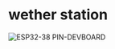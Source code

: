 # wether station
 
![ESP32-38 PIN-DEVBOARD](https://user-images.githubusercontent.com/75389172/123537954-dae8a500-d74f-11eb-9591-da29f9a78a4d.png)
